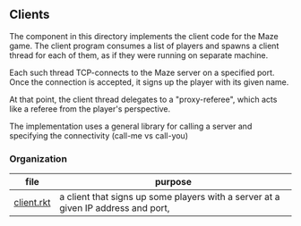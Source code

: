 ## Clients

The component in this directory implements the client code for the
Maze game. The client program consumes a list of players and spawns a
client thread for each of them, as if they were running on separate
machine.

Each such thread TCP-connects to the Maze server on a specified port.
Once the connection is accepted, it signs up the player with its given
name.

At that point, the client thread delegates to a "proxy-referee", which
acts like a referee from the player's perspective.

The implementation uses a general library for calling a server and
specifying the connectivity (call-me vs call-you)

### Organization


| file | purpose |
|--------------------- | ------- |
| [client.rkt](client.rkt) | a client that signs up some players with a server at a given IP address and port, | 
